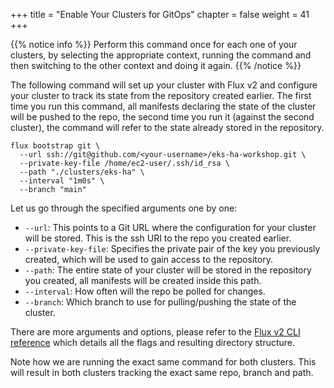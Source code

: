 +++
title = "Enable Your Clusters for GitOps"
chapter = false
weight = 41
+++

{{% notice info %}}
Perform this command once for each one of your clusters, by selecting the appropriate context, running the command and then switching to the other context and doing it again.
{{% /notice %}}

The following command will set up your cluster with Flux v2 and configure your cluster to track its state from the repository created earlier. The first time you run this command, all manifests declaring the state of the cluster will be pushed to the repo, the second time you run it (against the second cluster), the command will refer to the state already stored in the repository.

```
flux bootstrap git \
  --url ssh://git@github.com/<your-username>/eks-ha-workshop.git \
  --private-key-file /home/ec2-user/.ssh/id_rsa \
  --path "./clusters/eks-ha" \
  --interval "1m0s" \
  --branch "main"
```

Let us go through the specified arguments one by one:

- `--url`: This points to a Git URL where the configuration for your cluster will be stored. This is the ssh URI to the repo you created earlier.
- `--private-key-file`: Specifies the private pair of the key you previously created, which will be used to gain access to the repository.
- `--path`: The entire state of your cluster will be stored in the repository you created, all manifests will be created inside this path.
- `--interval`: How often will the repo be polled for changes.
- `--branch`: Which branch to use for pulling/pushing the state of the cluster.

There are more arguments and options, please refer to the [Flux v2 CLI reference](https://fluxcd.io/docs/cmd/) which details all the flags and resulting directory structure.

Note how we are running the exact same command for both clusters. This will result in both clusters tracking the exact same repo, branch and path.
